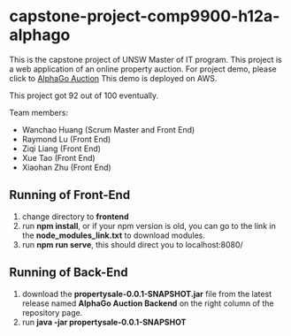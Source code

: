 # capstone-project-comp9900-h12a-alphago
This is the capstone project of UNSW Master of IT program. This project is a web application of an online property auction. 
For project demo, please click to [AlphaGo Auction](http://54.253.249.138/alpha) This demo is deployed on AWS.

This project got 92 out of 100 eventually.

Team members:
  - Wanchao Huang (Scrum Master and Front End)
  - Raymond Lu  (Front End)
  - Ziqi Liang (Front End)
  - Xue Tao (Front End)
  - Xiaohan Zhu (Front End)


## Running of Front-End
  1. change directory to **frontend**
  2. run **npm install**, or if your npm version is old, you can go to the link in the **node_modules_link.txt** to download modules.
  3. run **npm run serve**, this should direct you to localhost:8080/
  
## Running of Back-End
  1. download the **propertysale-0.0.1-SNAPSHOT.jar** file from the latest release named **AlphaGo Auction Backend** on the right column of the repository page.
  2. run **java -jar propertysale-0.0.1-SNAPSHOT**
